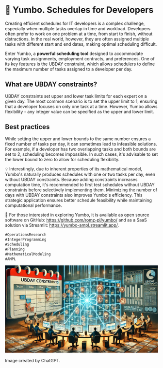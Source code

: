 # 📅 Yumbo. Schedules for Developers



Creating efficient schedules for IT developers is a complex challenge, especially when multiple tasks overlap in time and workload. Developers often prefer to work on one problem at a time, from start to finish, without distractions. In the real world, however, they are often assigned multiple tasks with different start and end dates, making optimal scheduling difficult.

Enter Yumbo, a **powerful scheduling tool** designed to accommodate varying task assignments, employment contracts, and preferences. One of its key features is the UBDAY constraint, which allows schedulers to define the maximum number of tasks assigned to a developer per day.


## What are UBDAY constraints?
UBDAY constraints set upper and lower task limits for each expert on a given day. The most common scenario is to set the upper limit to 1, ensuring that a developer focuses on only one task at a time. However, Yumbo allows flexibility - any integer value can be specified as the upper and lower limit.


## Best practices
While setting the upper and lower bounds to the same number ensures a fixed number of tasks per day, it can sometimes lead to infeasible solutions. For example, if a developer has two overlapping tasks and both bounds are set to 2, scheduling becomes impossible. In such cases, it's advisable to set the lower bound to zero to allow for scheduling flexibility.


💡 Interestingly, due to inherent properties of its mathematical model, Yumbo's naturally produces schedules with one or two tasks per day, even without UBDAY constraints. Because adding constraints increases computation time, it's recommended to first test schedules without UBDAY constraints before selectively implementing them. Minimizing the number of days with UBDAY constraints also improves Yumbo's efficiency. This strategic application ensures better schedule feasibility while maintaining computational performance.


🔗 For those interested in exploring Yumbo, it is available as open source software on GitHub: https://github.com/romz-pl/yumbo/ and as a SaaS solution via Streamlit: https://yumbo-ampl.streamlit.app/.


```
#OperationsResearch
#IntegerProgramming
#Scheduling
#Planning
#MathematicalModeling
#AMPL
```


![Yumbo. Schedules for Developers](./img.webp)

Image created by ChatGPT.

